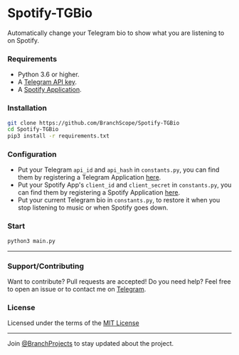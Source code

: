 # Spotify-TGBio
Automatically change your Telegram bio to show what you are listening to on Spotify.

### Requirements
- Python 3.6 or higher.
- A [Telegram API key](https://docs.pyrogram.org/intro/setup#api-keys).
- A [Spotify Application](https://developer.spotify.com/documentation/general/guides/app-settings/#register-your-app).

### Installation
``` bash
git clone https://github.com/BranchScope/Spotify-TGBio
cd Spotify-TGBio
pip3 install -r requirements.txt
```

### Configuration
- Put your Telegram `api_id` and `api_hash` in `constants.py`, you can find them by registering a Telegram Application [here](https://my.telegram.org/apps).
- Put your Spotify App's `client_id` and `client_secret` in `constants.py`, you can find them by registering a Spotify Application [here](https://developer.spotify.com/dashboard/applications).
- Put your current Telegram bio in `constants.py`, to restore it when you stop listening to music or when Spotify goes down.

### Start
``` bash
python3 main.py
```

---

### Support/Contributing
Want to contribute? Pull requests are accepted! Do you need help? Feel free to open an issue or to contact me on [Telegram](https://t.me/BranchScope).

### License
Licensed under the terms of the [MIT License](LICENSE)

---

Join [@BranchProjects](https://t.me/BranchProjects) to stay updated about the project.

